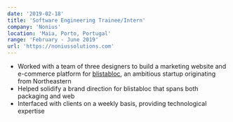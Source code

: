 ```yaml
---
date: '2019-02-18'
title: 'Software Engineering Trainee/Intern'
company: 'Nonius'
location: 'Maia, Porto, Portugal'
range: 'February - June 2019'
url: 'https://noniussolutions.com'
---
```


- Worked with a team of three designers to build a marketing website and e-commerce platform for [blistabloc](https://blistabloc.com), an ambitious startup originating from Northeastern
- Helped solidify a brand direction for blistabloc that spans both packaging and web
- Interfaced with clients on a weekly basis, providing technological expertise
